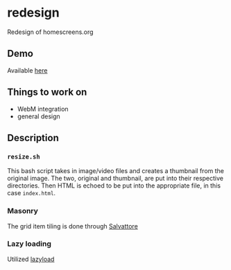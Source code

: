 # redesign
Redesign of homescreens.org

## Demo
Available [here](https://morr.netlify.com)

## Things to work on
- WebM integration
- general design

## Description

### `resize.sh`
This bash script takes in image/video files and creates a thumbnail from the original image. The two, original and thumbnail, are put into their respective directories. Then HTML is echoed to be put into the appropriate file, in this case `index.html`.

### Masonry
The grid item tiling is done through [Salvattore](https://salvattore.js.org/)

### Lazy loading
Utilized [lazyload](https://github.com/verlok/lazyload)
